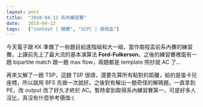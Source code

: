 ```yaml
---
layout: post
title:  "2010-04-12 系內練習賽"
date:   2010-04-12
tags:   ["contest | 競賽", "SCPC | 南程盃"]
---
```


今天電子跟 KK 準備了一些題目給進階組和大一組，當作南程盃前系內賽的練習賽。上課前先上了最大流的基本演算法 **Ford-Fulkerson**。之後的練習賽裡面有一題 bipartite match 跟一題 max flow，兩題都是 template 照抄就 AC 了...

再來又解了一題 TSP，這題 TSP 很煩，還要先算所有點對的距離，給的是笛卡兒座標，所以就用 BFS 先做一次就好。之後對有解出一題奇怪的解碼題，一直拿到 PE，改 output 改了好久才終於 AC。暫時拿到取得系內練習賽第一，可是好多人沒比，真沒有什麼參考價值:(
